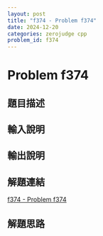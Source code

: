 ```yaml
---
layout: post
title: "f374 - Problem f374"
date: 2024-12-20
categories: zerojudge cpp
problem_id: f374
---
```


# Problem f374

## 題目描述



## 輸入說明



## 輸出說明



## 解題連結

[f374 - Problem f374](https://zerojudge.tw/ShowProblem?problemid=f374)

## 解題思路


